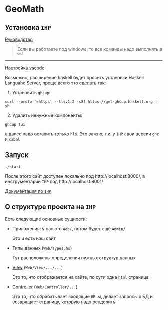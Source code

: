 # GeoMath

## Установка `IHP`

[Руководство](https://ihp.digitallyinduced.com/Guide/installation.html)

> Если вы работаете под windows, то все команды надо выполнять в `wsl`

---

[Настройка vscode](https://ihp.digitallyinduced.com/Guide/editors.html#using-ihp-with-visual-studio-code-vscode)

Возможно, расширение haskell будет просить установки Haskell Languahe Server, проще всего это сделать так:

1. Установить `ghcup`:
```
curl --proto '=https' --tlsv1.2 -sSf https://get-ghcup.haskell.org | sh
```
2. Удалить ненужные компоненты:
```
ghcup tui
```
а далее надо оставить только `hls`.
Это важно, т.к. у `IHP` свои версии `ghc` и `cabal`

## Запуск

```
./start
```

После этого сайт доступен локально под http://localhost:8000/, а инструментарий `IHP` под http://localhost:8001/

[Документация по `IHP`](https://ihp.digitallyinduced.com/Guide/index.html)

## О структуре проекта на `IHP`

Есть следующие основные сущности:

- Приложения: у нас это `Web/`, потом будет ещё `Admin/`

    Это и есть наш сайт

- Типы данных (`Web/Types.hs`)

    Тут расположены определения нужных структур данных

- [View](https://ihp.digitallyinduced.com/Guide/view.html) (`Web/View/.../...`)

    Это то, что отображается на сайте, по сути одна `html` страница

- [Controller](https://ihp.digitallyinduced.com/Guide/controller.html) (`Web/Controller/...`)

    Это то, что обрабатывает входящие `URL`ы, делает запросы к БД и возвращает страницу, которую надо рендерить
